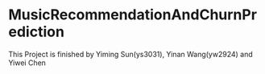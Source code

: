 # MusicRecommendationAndChurnPrediction
This Project is finished by Yiming Sun(ys3031), Yinan Wang(yw2924) and Yiwei Chen



